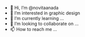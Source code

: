 - 👋 Hi, I’m @novitaanada
- 👀 I’m interested in graphic design
- 🌱 I’m currently learning ...
- 💞️ I’m looking to collaborate on ...
- 📫 How to reach me ...

<!---
novitaanada/novitaanada is a ✨ special ✨ repository because its `README.md` (this file) appears on your GitHub profile.
You can click the Preview link to take a look at your changes.
--->
